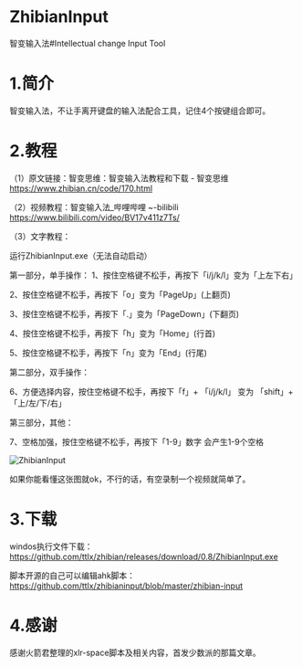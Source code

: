 # ZhibianInput

智变输入法#Intellectual change Input Tool

# 1.简介

智变输入法，不让手离开键盘的输入法配合工具，记住4个按键组合即可。

# 2.教程

（1）原文链接：智变思维：智变输入法教程和下载 - 智变思维  https://www.zhibian.cn/code/170.html

（2）视频教程：智变输入法_哔哩哔哩 ~-bilibili   https://www.bilibili.com/video/BV17v411z7Ts/

（3）文字教程：

运行ZhibianInput.exe（无法自动启动）

第一部分，单手操作：
1、按住空格键不松手，再按下「i/j/k/l」变为「上左下右」

2、按住空格键不松手，再按下「o」变为「PageUp」(上翻页)

3、按住空格键不松手，再按下「.」变为「PageDown」(下翻页)

4、按住空格键不松手，再按下「h」变为「Home」(行首)

5、按住空格键不松手，再按下「n」变为「End」(行尾)

第二部分，双手操作：

6、方便选择内容，按住空格键不松手，再按下「f」+ 「i/j/k/l」 变为 「shift」+「上/左/下/右」

第三部分，其他：

7、空格加强，按住空格键不松手，再按下「1-9」数字 会产生1-9个空格       

![ZhibianInput](http://cdn.zhibian.cn/wiki/20200524/eaGdOTczVoN8.JPG)

如果你能看懂这张图就ok，不行的话，有空录制一个视频就简单了。

# 3.下载

windos执行文件下载：https://github.com/ttlx/zhibian/releases/download/0.8/ZhibianInput.exe

脚本开源的自己可以编辑ahk脚本：https://github.com/ttlx/zhibianinput/blob/master/zhibian-input

# 4.感谢

感谢火箭君整理的xlr-space脚本及相关内容，首发少数派的那篇文章。
